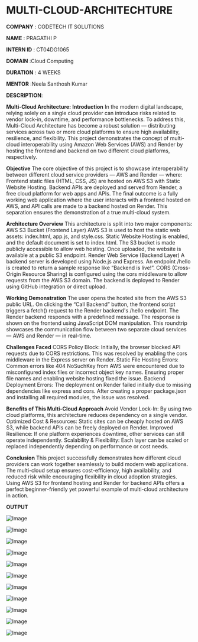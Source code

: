 # MULTI-CLOUD-ARCHITECHTURE

**COMPANY** : CODETECH IT SOLUTIONS

**NAME** : PRAGATHI P

**INTERN ID** : CT04DG1065

**DOMAIN** :Cloud Computing

**DURATION** : 4 WEEKS

**MENTOR** :Neela Santhosh Kumar

**DESCRIPTION**:

**Multi-Cloud Architecture:**
**Introduction**
In the modern digital landscape, relying solely on a single cloud provider can introduce risks related to vendor lock-in, downtime, and performance bottlenecks. To address this, Multi-Cloud Architecture has become a robust solution — distributing services across two or more cloud platforms to ensure high availability, resilience, and flexibility. This project demonstrates the concept of multi-cloud interoperability using Amazon Web Services (AWS) and Render by hosting the frontend and backend on two different cloud platforms, respectively.

**Objective**
The core objective of this project is to showcase interoperability between different cloud service providers — AWS and Render — where:
Frontend static files (HTML, CSS, JS) are hosted on AWS S3 with Static Website Hosting.
Backend APIs are deployed and served from Render, a free cloud platform for web apps and APIs.
The final outcome is a fully working web application where the user interacts with a frontend hosted on AWS, and API calls are made to a backend hosted on Render. This separation ensures the demonstration of a true multi-cloud system.

**Architecture Overview**
This architecture is split into two major components:
AWS S3 Bucket (Frontend Layer)
AWS S3 is used to host the static web assets: index.html, app.js, and style.css.
Static Website Hosting is enabled, and the default document is set to index.html.
The S3 bucket is made publicly accessible to allow web hosting.
Once uploaded, the website is available at a public S3 endpoint.
Render Web Service (Backend Layer)
A backend server is developed using Node.js and Express.
An endpoint /hello is created to return a sample response like “Backend is live!”.
CORS (Cross-Origin Resource Sharing) is configured using the cors middleware to allow requests from the AWS S3 domain.
The backend is deployed to Render using GitHub integration or direct upload.

**Working Demonstration**
The user opens the hosted site from the AWS S3 public URL.
On clicking the “Call Backend” button, the frontend script triggers a fetch() request to the Render backend's /hello endpoint.
The Render backend responds with a predefined message.
The response is shown on the frontend using JavaScript DOM manipulation.
This roundtrip showcases the communication flow between two separate cloud services — AWS and Render — in real-time.

**Challenges Faced**
CORS Policy Block: Initially, the browser blocked API requests due to CORS restrictions. This was resolved by enabling the cors middleware in the Express server on Render.
Static File Hosting Errors: Common errors like 404 NoSuchKey from AWS were encountered due to misconfigured index files or incorrect object key names. Ensuring proper file names and enabling website hosting fixed the issue.
Backend Deployment Errors: The deployment on Render failed initially due to missing dependencies like express and cors. After creating a proper package.json and installing all required modules, the issue was resolved.

**Benefits of This Multi-Cloud Approach**
Avoid Vendor Lock-In: By using two cloud platforms, this architecture reduces dependency on a single vendor.
Optimized Cost & Resources: Static sites can be cheaply hosted on AWS S3, while backend APIs can be freely deployed on Render.
Improved Resilience: If one platform experiences downtime, other services can still operate independently.
Scalability & Flexibility: Each layer can be scaled or replaced independently depending on performance or cost needs.

**Conclusion**
This project successfully demonstrates how different cloud providers can work together seamlessly to build modern web applications. The multi-cloud setup ensures cost-efficiency, high availability, and reduced risk while encouraging flexibility in cloud adoption strategies. Using AWS S3 for frontend hosting and Render for backend APIs offers a perfect beginner-friendly yet powerful example of multi-cloud architecture in action.

**OUTPUT**

![Image](https://github.com/user-attachments/assets/710a84ea-52cc-4410-abfc-473f77eb3417)

![Image](https://github.com/user-attachments/assets/436ec4b7-a62e-46d1-8934-d54b22a939ee)

![Image](https://github.com/user-attachments/assets/c66b1dca-23da-47eb-971f-7bd4424019b2)

![Image](https://github.com/user-attachments/assets/b2d4076a-84e9-4fe4-9389-334a3c44bc2a)

![Image](https://github.com/user-attachments/assets/5688ab20-0685-41db-bf16-d4e1fc26e3ae)

![Image](https://github.com/user-attachments/assets/9d2b610a-98ba-4ca5-aecd-e79a90c3a193)

![Image](https://github.com/user-attachments/assets/a1f700b1-312e-4022-83eb-d4b1e140fedf)

![Image](https://github.com/user-attachments/assets/5f3b4fad-c1b3-4aae-9fae-fcd55093ddce)

![Image](https://github.com/user-attachments/assets/9db6711c-e233-4a56-acbf-1c86167f8cb4)

![Image](https://github.com/user-attachments/assets/d806f0f3-fbeb-43f5-890d-8f4e79e3a142)

![Image](https://github.com/user-attachments/assets/c0ec78eb-f296-438c-becd-60a867283bab)
